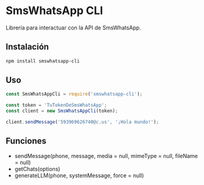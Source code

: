 # SmsWhatsApp CLI

Librería para interactuar con la API de SmsWhatsApp.

## Instalación

```bash
npm install smswhatsapp-cli
```

## Uso
```javascript
const SmsWhatsAppCli = require('smswhatsapp-cli');

const token = 'TuTokenDeSmsWhatsApp';
const client = new SmsWhatsAppCli(token);

client.sendMessage('593969626740@c.us', '¡Hola mundo!');
```

## Funciones
* sendMessage(phone, message, media = null, mimeType = null, fileName = null)
* getChats(options)
* generateLLM(phone, systemMessage, force = null)